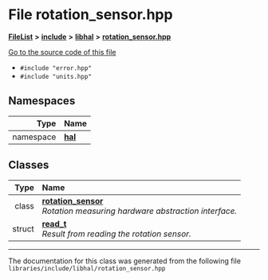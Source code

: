 

# File rotation\_sensor.hpp



[**FileList**](files.md) **>** [**include**](dir_cba0faac6e93618a6e2539705915bd70.md) **>** [**libhal**](dir_c21661262b37aa135a14febc024e67d7.md) **>** [**rotation\_sensor.hpp**](rotation__sensor_8hpp.md)

[Go to the source code of this file](rotation__sensor_8hpp_source.md)



* `#include "error.hpp"`
* `#include "units.hpp"`













## Namespaces

| Type | Name |
| ---: | :--- |
| namespace | [**hal**](namespacehal.md) <br> |


## Classes

| Type | Name |
| ---: | :--- |
| class | [**rotation\_sensor**](classhal_1_1rotation__sensor.md) <br>_Rotation measuring hardware abstraction interface._  |
| struct | [**read\_t**](structhal_1_1rotation__sensor_1_1read__t.md) <br>_Result from reading the rotation sensor._  |



















































------------------------------
The documentation for this class was generated from the following file `libraries/include/libhal/rotation_sensor.hpp`

